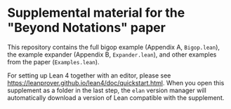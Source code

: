 # Supplemental material for the "Beyond Notations" paper

This repository contains the full bigop example (Appendix A, `Bigop.lean`), the
example expander (Appendix B, `Expander.lean`), and other examples from the
paper (`Examples.lean`).

For setting up Lean 4 together with an editor, please see
https://leanprover.github.io/lean4/doc/quickstart.html. When you open this
supplement as a folder in the last step, the `elan` version manager will
automatically download a version of Lean compatible with the supplement.
